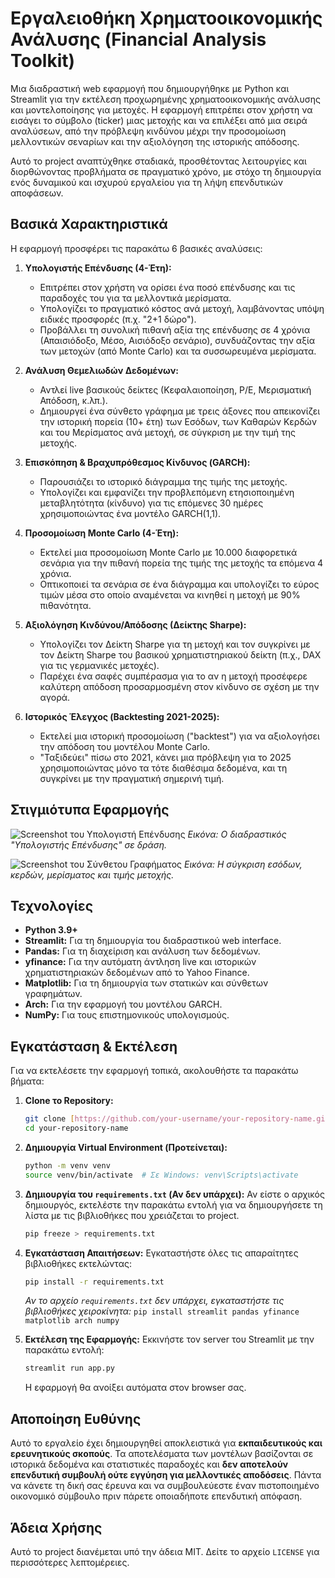 # Εργαλειοθήκη Χρηματοοικονομικής Ανάλυσης (Financial Analysis Toolkit)

Μια διαδραστική web εφαρμογή που δημιουργήθηκε με Python και Streamlit για την εκτέλεση προχωρημένης χρηματοοικονομικής ανάλυσης και μοντελοποίησης για μετοχές. Η εφαρμογή επιτρέπει στον χρήστη να εισάγει το σύμβολο (ticker) μιας μετοχής και να επιλέξει από μια σειρά αναλύσεων, από την πρόβλεψη κινδύνου μέχρι την προσομοίωση μελλοντικών σεναρίων και την αξιολόγηση της ιστορικής απόδοσης.

Αυτό το project αναπτύχθηκε σταδιακά, προσθέτοντας λειτουργίες και διορθώνοντας προβλήματα σε πραγματικό χρόνο, με στόχο τη δημιουργία ενός δυναμικού και ισχυρού εργαλείου για τη λήψη επενδυτικών αποφάσεων.

## Βασικά Χαρακτηριστικά

Η εφαρμογή προσφέρει τις παρακάτω 6 βασικές αναλύσεις:

1.  **Υπολογιστής Επένδυσης (4-Έτη):**
    * Επιτρέπει στον χρήστη να ορίσει ένα ποσό επένδυσης και τις παραδοχές του για τα μελλοντικά μερίσματα.
    * Υπολογίζει το πραγματικό κόστος ανά μετοχή, λαμβάνοντας υπόψη ειδικές προσφορές (π.χ. "2+1 δώρο").
    * Προβάλλει τη συνολική πιθανή αξία της επένδυσης σε 4 χρόνια (Απαισιόδοξο, Μέσο, Αισιόδοξο σενάριο), συνδυάζοντας την αξία των μετοχών (από Monte Carlo) και τα συσσωρευμένα μερίσματα.

2.  **Ανάλυση Θεμελιωδών Δεδομένων:**
    * Αντλεί live βασικούς δείκτες (Κεφαλαιοποίηση, P/E, Μερισματική Απόδοση, κ.λπ.).
    * Δημιουργεί ένα σύνθετο γράφημα με τρεις άξονες που απεικονίζει την ιστορική πορεία (10+ έτη) των Εσόδων, των Καθαρών Κερδών και του Μερίσματος ανά μετοχή, σε σύγκριση με την τιμή της μετοχής.

3.  **Επισκόπηση & Βραχυπρόθεσμος Κίνδυνος (GARCH):**
    * Παρουσιάζει το ιστορικό διάγραμμα της τιμής της μετοχής.
    * Υπολογίζει και εμφανίζει την προβλεπόμενη ετησιοποιημένη μεταβλητότητα (κίνδυνο) για τις επόμενες 30 ημέρες χρησιμοποιώντας ένα μοντέλο GARCH(1,1).

4.  **Προσομοίωση Monte Carlo (4-Έτη):**
    * Εκτελεί μια προσομοίωση Monte Carlo με 10.000 διαφορετικά σενάρια για την πιθανή πορεία της τιμής της μετοχής τα επόμενα 4 χρόνια.
    * Οπτικοποιεί τα σενάρια σε ένα διάγραμμα και υπολογίζει το εύρος τιμών μέσα στο οποίο αναμένεται να κινηθεί η μετοχή με 90% πιθανότητα.

5.  **Αξιολόγηση Κινδύνου/Απόδοσης (Δείκτης Sharpe):**
    * Υπολογίζει τον Δείκτη Sharpe για τη μετοχή και τον συγκρίνει με τον Δείκτη Sharpe του βασικού χρηματιστηριακού δείκτη (π.χ., DAX για τις γερμανικές μετοχές).
    * Παρέχει ένα σαφές συμπέρασμα για το αν η μετοχή προσέφερε καλύτερη απόδοση προσαρμοσμένη στον κίνδυνο σε σχέση με την αγορά.

6.  **Ιστορικός Έλεγχος (Backtesting 2021-2025):**
    * Εκτελεί μια ιστορική προσομοίωση ("backtest") για να αξιολογήσει την απόδοση του μοντέλου Monte Carlo.
    * "Ταξιδεύει" πίσω στο 2021, κάνει μια πρόβλεψη για το 2025 χρησιμοποιώντας μόνο τα τότε διαθέσιμα δεδομένα, και τη συγκρίνει με την πραγματική σημερινή τιμή.

## Στιγμιότυπα Εφαρμογής

![Screenshot του Υπολογιστή Επένδυσης](path/to/your/screenshot1.png)
*Εικόνα: Ο διαδραστικός "Υπολογιστής Επένδυσης" σε δράση.*

![Screenshot του Σύνθετου Γραφήματος](path/to/your/screenshot2.png)
*Εικόνα: Η σύγκριση εσόδων, κερδών, μερίσματος και τιμής μετοχής.*


## Τεχνολογίες

* **Python 3.9+**
* **Streamlit:** Για τη δημιουργία του διαδραστικού web interface.
* **Pandas:** Για τη διαχείριση και ανάλυση των δεδομένων.
* **yfinance:** Για την αυτόματη άντληση live και ιστορικών χρηματιστηριακών δεδομένων από το Yahoo Finance.
* **Matplotlib:** Για τη δημιουργία των στατικών και σύνθετων γραφημάτων.
* **Arch:** Για την εφαρμογή του μοντέλου GARCH.
* **NumPy:** Για τους επιστημονικούς υπολογισμούς.

## Εγκατάσταση & Εκτέλεση

Για να εκτελέσετε την εφαρμογή τοπικά, ακολουθήστε τα παρακάτω βήματα:

1.  **Clone το Repository:**
    ```bash
    git clone [https://github.com/your-username/your-repository-name.git](https://github.com/your-username/your-repository-name.git)
    cd your-repository-name
    ```

2.  **Δημιουργία Virtual Environment (Προτείνεται):**
    ```bash
    python -m venv venv
    source venv/bin/activate  # Σε Windows: venv\Scripts\activate
    ```

3.  **Δημιουργία του `requirements.txt` (Αν δεν υπάρχει):**
    Αν είστε ο αρχικός δημιουργός, εκτελέστε την παρακάτω εντολή για να δημιουργήσετε τη λίστα με τις βιβλιοθήκες που χρειάζεται το project.
    ```bash
    pip freeze > requirements.txt
    ```

4.  **Εγκατάσταση Απαιτήσεων:**
    Εγκαταστήστε όλες τις απαραίτητες βιβλιοθήκες εκτελώντας:
    ```bash
    pip install -r requirements.txt
    ```
    *Αν το αρχείο `requirements.txt` δεν υπάρχει, εγκαταστήστε τις βιβλιοθήκες χειροκίνητα:*
    `pip install streamlit pandas yfinance matplotlib arch numpy`

5.  **Εκτέλεση της Εφαρμογής:**
    Εκκινήστε τον server του Streamlit με την παρακάτω εντολή:
    ```bash
    streamlit run app.py
    ```
    Η εφαρμογή θα ανοίξει αυτόματα στον browser σας.

## Αποποίηση Ευθύνης

Αυτό το εργαλείο έχει δημιουργηθεί αποκλειστικά για **εκπαιδευτικούς και ερευνητικούς σκοπούς**. Τα αποτελέσματα των μοντέλων βασίζονται σε ιστορικά δεδομένα και στατιστικές παραδοχές και **δεν αποτελούν επενδυτική συμβουλή ούτε εγγύηση για μελλοντικές αποδόσεις**. Πάντα να κάνετε τη δική σας έρευνα και να συμβουλεύεστε έναν πιστοποιημένο οικονομικό σύμβουλο πριν πάρετε οποιαδήποτε επενδυτική απόφαση.

## Άδεια Χρήσης

Αυτό το project διανέμεται υπό την άδεια ΜΙΤ. Δείτε το αρχείο `LICENSE` για περισσότερες λεπτομέρειες.